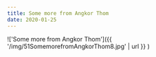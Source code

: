 ```yaml
---
title: Some more from Angkor Thom
date: 2020-01-25
---
```


!['Some more from Angkor Thom']({{ '/img/51SomemorefromAngkorThom8.jpg' | url }} )
<br>
